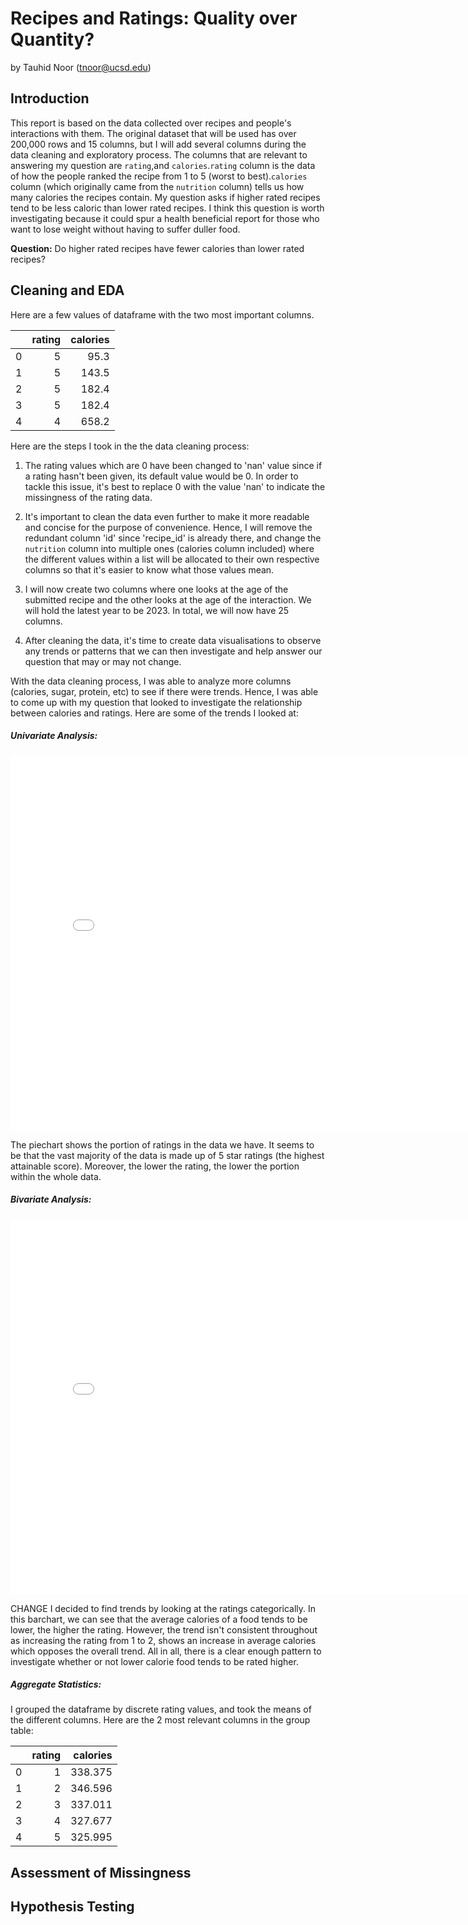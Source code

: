 # Recipes and Ratings: Quality over Quantity?
by Tauhid Noor (tnoor@ucsd.edu)

## Introduction
This report is based on the data collected over recipes and people's interactions with them. The original dataset that will be used has over 200,000 rows and 15 columns, but I will add several columns during the data cleaning and exploratory process. The columns that are relevant to answering my question are `rating`,and `calories`.`rating` column is the data of how the people ranked the recipe from 1 to 5 (worst to best).`calories` column (which originally came from the `nutrition` column) tells us how many calories the recipes contain. My question asks if higher rated recipes tend to be less caloric than lower rated recipes. I think this question is worth investigating because it could spur a health beneficial report for those who want to lose weight without having to suffer duller food. 

**Question:** Do higher rated recipes have fewer calories than lower rated recipes?

## Cleaning and EDA
Here are a few values of dataframe with the two most important columns.

|    |   rating |   calories |
|---:|---------:|-----------:|
|  0 |        5 |       95.3 |
|  1 |        5 |      143.5 |
|  2 |        5 |      182.4 |
|  3 |        5 |      182.4 |
|  4 |        4 |      658.2 |

Here are the steps I took in the the data cleaning process:

1. The rating values which are 0 have been changed to 'nan' value since if a rating hasn't been given, its default value would be 0. In order to tackle this issue, it's best to replace 0 with the value 'nan' to indicate the missingness of the rating data.

2. It's important to clean the data even further to make it more readable and concise for the purpose of convenience. Hence, I will remove the redundant column 'id' since 'recipe_id' is already there, and change the `nutrition` column into multiple ones (calories column included) where the different values within a list will be allocated to their own respective columns so that it's easier to know what those values mean.

3. I will now create two columns where one looks at the age of the submitted recipe and the other looks at the age of the interaction. We will hold the latest year to be 2023. In total, we will now have 25 columns.

4. After cleaning the data, it's time to create data visualisations to observe any trends or patterns that we can then investigate and help answer our question that may or may not change.

With the data cleaning process, I was able to analyze more columns (calories, sugar, protein, etc) to see if there were trends. Hence, I was able to come up with my question that looked to investigate the relationship between calories and ratings. Here are some of the trends I looked at: 

##### Univariate Analysis:

<iframe src="Sauce/univariate.html" width=800 height=600 frameBorder=0></iframe>

The piechart shows the portion of ratings in the data we have. It seems to be that the vast majority of the data is made up of 5 star ratings (the highest attainable score). Moreover, the lower the rating, the lower the portion within the whole data.

##### Bivariate Analysis:

<iframe src="Sauce/bivariate.html" width=800 height=600 frameBorder=0></iframe>

CHANGE
I decided to find trends by looking at the ratings categorically. In this barchart, we can see that the average calories of a food tends to be lower, the higher the rating. However, the trend isn't consistent throughout as increasing the rating from 1 to 2, shows an increase in average calories which opposes the overall trend. All in all, there is a clear enough pattern to investigate whether or not lower calorie food tends to be rated higher.

##### Aggregate Statistics: 
I grouped the dataframe by discrete rating values, and took the means of the different columns. Here are the 2 most relevant columns in the group table: 

|    |   rating |   calories |
|---:|---------:|-----------:|
|  0 |        1 |    338.375 |
|  1 |        2 |    346.596 |
|  2 |        3 |    337.011 |
|  3 |        4 |    327.677 |
|  4 |        5 |    325.995 |

## Assessment of Missingness

## Hypothesis Testing
